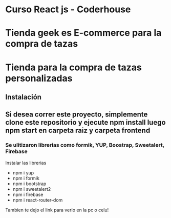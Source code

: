 # Curso React js - Coderhouse



# <h1>Tienda geek es E-commerce para la compra de tazas</h1>

<h1>Tienda para la compra de tazas personalizadas</h1>




<h2>Instalación<h2>
<p>Si desea correr este proyecto, simplemente clone este repositorio y ejecute npm install luego npm start en carpeta raiz y carpeta frontend</p>
<h3>Se ulitizaron librerias como formik, YUP, Boostrap, Sweetalert, Firebase</h3>

<p>Instalar las librerias</p>
<ul>
<li>npm i yup </li>
<li>npm i formik</li>
<li>npm i bootstrap</li>
<li>npm i sweetalert2</li>
<li>npm i firebase</li>
<li>npm i react-router-dom</li>
</ul>

<p>Tambien te dejo el link para verlo en la pc o celu!</p>



